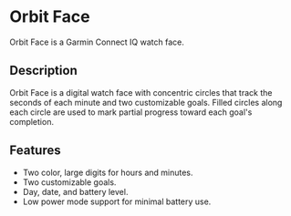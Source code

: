 # Orbit Face
Orbit Face is a Garmin Connect IQ watch face.
## Description
Orbit Face is a digital watch face with concentric circles that track the seconds of each minute and two customizable goals. Filled circles along each circle are used to mark partial progress toward each goal's completion.
## Features
- Two color, large digits for hours and minutes.
- Two customizable goals.
- Day, date, and battery level.
- Low power mode support for minimal battery use.
